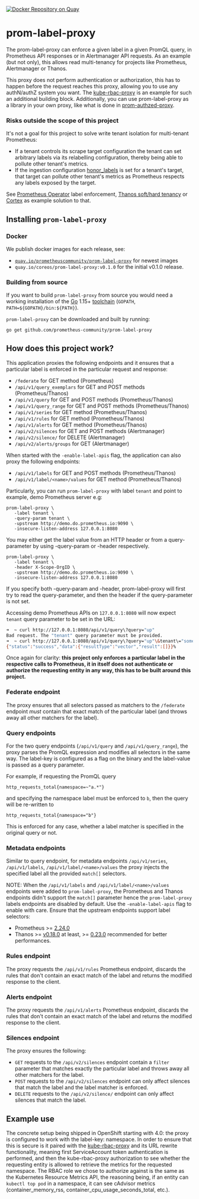 [![Docker Repository on Quay](https://quay.io/repository/prometheuscommunity/prom-label-proxy/status "Docker Repository on Quay")](https://quay.io/repository/prometheuscommunity/prom-label-proxy)

# prom-label-proxy

The prom-label-proxy can enforce a given label in a given PromQL query, in Prometheus API responses or in Alertmanager API requests. As an example (but not only),
this allows read multi-tenancy for projects like Prometheus, Alertmanager or Thanos.

This proxy does not perform authentication or authorization, this has to happen before the request reaches this proxy, allowing you to use any authN/authZ system you want. The [kube-rbac-proxy](https://github.com/brancz/kube-rbac-proxy) is an example for such an additional building block. Additionally, you can use prom-label-proxy as a library in your own proxy, like what is done in [prom-authzed-proxy](https://github.com/authzed/prom-authzed-proxy).

### Risks outside the scope of this project

It's not a goal for this project to solve write tenant isolation for multi-tenant Prometheus:

* If a tenant controls its scrape target configuration the tenant can set arbitrary labels via its relabelling configuration, thereby being able to pollute other tenant's metrics.
* If the ingestion configuration [honor_labels](https://prometheus.io/docs/prometheus/latest/configuration/configuration/#scrape_config) is set for a tenant's target, that target can pollute other tenant's metrics as Prometheus respects any labels exposed by the target.

See [Prometheus Operator](https://github.com/prometheus-operator/prometheus-operator) label enforcement, [Thanos soft/hard tenancy](https://thanos.io/tip/proposals/201812_thanos-remote-receive.md/#architecture) or [Cortex](https://cortexmetrics.io/) as example solution to that.

## Installing `prom-label-proxy`

### Docker

We publish docker images for each release, see:

* [`quay.io/prometheuscommunity/prom-label-proxy`](https://quay.io/repository/prometheuscommunity/prom-label-proxy?tab=tags) for newest images
* `quay.io/coreos/prom-label-proxy:v0.1.0` for the initial v0.1.0 release.

### Building from source

If you want to build `prom-label-proxy` from source you would need a working installation of
the [Go](https://golang.org/) 1.15+ [toolchain](https://github.com/golang/tools) (`GOPATH`, `PATH=${GOPATH}/bin:${PATH}`).

`prom-label-proxy` can be downloaded and built by running:

```bash
go get github.com/prometheus-community/prom-label-proxy
```

## How does this project work?

This application proxies the following endpoints and it ensures that a particular label is enforced in the particular request and response:

* `/federate` for GET method (Prometheus)
* `/api/v1/query_exemplars` for GET and POST methods (Prometheus/Thanos)
* `/api/v1/query` for GET and POST methods (Prometheus/Thanos)
* `/api/v1/query_range` for GET and POST methods (Prometheus/Thanos)
* `/api/v1/series` for GET method (Prometheus/Thanos)
* `/api/v1/rules` for GET method (Prometheus/Thanos)
* `/api/v1/alerts` for GET method (Prometheus/Thanos)
* `/api/v2/silences` for GET and POST methods (Alertmanager)
* `/api/v2/silence/` for DELETE (Alertmanager)
* `/api/v2/alerts/groups` for GET (Alertmanager)

When started with the `-enable-label-apis` flag, the application can also proxy the following endpoints:

* `/api/v1/labels` for GET and POST methods (Prometheus/Thanos)
* `/api/v1/label/<name>/values` for GET method (Prometheus/Thanos)

Particularly, you can run `prom-label-proxy` with label `tenant` and point to example, demo Prometheus server e.g:

```
prom-label-proxy \
   -label tenant \
   -query-param tenant \
   -upstream http://demo.do.prometheus.io:9090 \
   -insecure-listen-address 127.0.0.1:8080
```

You may either get the label value from an HTTP header or from a query-parameter by using -query-param or -header respectively.

```
prom-label-proxy \
   -label tenant \
   -header X-Scope-OrgID \
   -upstream http://demo.do.prometheus.io:9090 \
   -insecure-listen-address 127.0.0.1:8080
```

If you specify both -query-param and -header, prom-label-proxy will first try to read the query-parameter, and then the header if the query-parameter is not set.

Accessing demo Prometheus APIs on `127.0.0.1:8080` will now expect `tenant` query parameter to be set in the URL:

```bash
➜  ~ curl http://127.0.0.1:8080/api/v1/query\?query="up"
Bad request. The "tenant" query parameter must be provided.
➜  ~ curl http://127.0.0.1:8080/api/v1/query\?query="up"\&tenant\="something"
{"status":"success","data":{"resultType":"vector","result":[]}}%
```

Once again for clarity: **this project only enforces a particular label in the respective calls to Prometheus, it in itself does not authenticate or
authorize the requesting entity in any way, this has to be built around this project.**

### Federate endpoint

The proxy ensures that all selectors passed as matchers to the `/federate` endpoint _must_ contain that exact match of the particular label (and throws away all other matchers for the label).

### Query endpoints

For the two query endpoints (`/api/v1/query` and `/api/v1/query_range`), the proxy parses the PromQL expression and modifies all selectors in the same way. The label-key is configured as a flag on the binary and the label-value is passed as a query parameter.

For example, if requesting the PromQL query

```
http_requests_total{namespace=~"a.*"}
```

and specifying the namespace label must be enforced to `b`, then the query will be re-written to


```
http_requests_total{namespace="b"}
```

This is enforced for any case, whether a label matcher is specified in the original query or not.

### Metadata endpoints

Similar to query endpoint, for metadata endpoints `/api/v1/series`, `/api/v1/labels`, `/api/v1/label/<name>/values` the proxy injects the specified label all the provided `match[]` selectors.

NOTE: When the `/api/v1/labels` and `/api/v1/label/<name>/values` endpoints were added to `prom-label-proxy`, the Prometheus and Thanos endpoints didn't support the `match[]` parameter hence the `prom-label-proxy` labels endpoints are disabled by default. Use the `-enable-label-apis` flag to enable with care. Ensure that the upstream endpoints support label selectors:
* Prometheus >= [2.24.0](https://github.com/prometheus/prometheus/releases/tag/v2.24.0)
* Thanos >= [v0.18.0](https://github.com/thanos-io/thanos/releases/tag/v0.18.0) at least, >= [0.23.0](https://github.com/thanos-io/thanos/releases/tag/v0.23.0) recommended for better performances.

### Rules endpoint

The proxy requests the `/api/v1/rules` Prometheus endpoint, discards the rules that don't contain an exact match of the label and returns the modified response to the client.

### Alerts endpoint

The proxy requests the `/api/v1/alerts` Prometheus endpoint, discards the rules that don't contain an exact match of the label and returns the modified response to the client.

### Silences endpoint

The proxy ensures the following:

* `GET` requests to the `/api/v2/silences` endpoint contain a `filter` parameter that matches exactly the particular label and throws away all other matchers for the label.
* `POST` requests to the `/api/v2/silences` endpoint can only affect silences that match the label and the label matcher is enforced.
* `DELETE` requests to the `/api/v2/silence/` endpoint can only affect silences that match the label.

## Example use

The concrete setup being shipped in OpenShift starting with 4.0: the proxy is configured to work with the label-key: namespace. In order to ensure that this is secure is it paired with the [kube-rbac-proxy](https://github.com/brancz/kube-rbac-proxy) and its URL rewrite functionality, meaning first ServiceAccount token authentication is performed, and then the kube-rbac-proxy authorization to see whether the requesting entity is allowed to retrieve the metrics for the requested namespace. The RBAC role we chose to authorize against is the same as the Kubernetes Resource Metrics API, the reasoning being, if an entity can `kubectl top pod` in a namespace, it can see cAdvisor metrics (container_memory_rss, container_cpu_usage_seconds_total, etc.).
